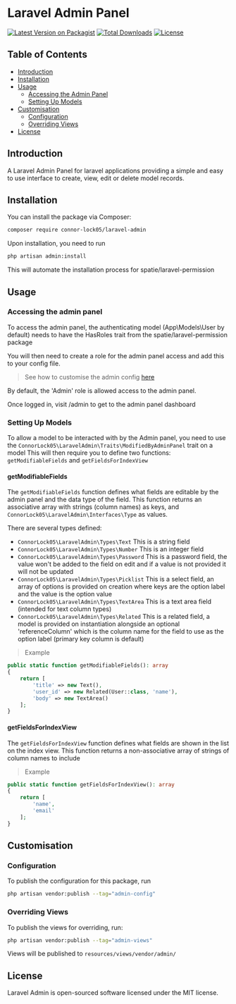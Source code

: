 # Laravel Admin Panel

[![Latest Version on Packagist](https://img.shields.io/packagist/v/connor-lock05/laravel-admin.svg?style=flat-square)](https://packagist.org/packages/connor-lock05/laravel-admin)
[![Total Downloads](https://img.shields.io/packagist/dt/connor-lock05/laravel-admin.svg?style=flat-square)](https://packagist.org/packages/connor-lock05/laravel-admin)
[![License](https://img.shields.io/packagist/l/connor-lock05/laravel-admin.svg?style=flat-square)](https://packagist.org/packages/connor-lock05/laravel-admin)

## Table of Contents

- [Introduction](#introduction)
- [Installation](#installation)
- [Usage](#usage)
  - [Accessing the Admin Panel](#accessing-the-admin-panel)
  - [Setting Up Models](#setting-up-models)
- [Customisation](#customisation)
  - [Configuration](#configuration)
  - [Overriding Views](#overriding-views)
- [License](#license)

## Introduction

A Laravel Admin Panel for laravel applications providing a simple and easy to use interface to create, view, edit or delete model records.

## Installation

You can install the package via Composer:

```bash
composer require connor-lock05/laravel-admin
```

Upon installation, you need to run
```bash
php artisan admin:install
```

This will automate the installation process for spatie/laravel-permission

## Usage

### Accessing the admin panel

To access the admin panel, the authenticating model (App\Models\User by default) needs to have the HasRoles trait from the spatie/laravel-permission package

You will then need to create a role for the admin panel access and add this to your config file.
> See how to customise the admin config [here](#configuration)

By default, the 'Admin' role is allowed access to the admin panel.

Once logged in, visit /admin to get to the admin panel dashboard

### Setting Up Models

To allow a model to be interacted with by the Admin panel, you need to use the `ConnorLock05\LaravelAdmin\Traits\ModifiedByAdminPanel` trait on a model
This will then require you to define two functions: `getModifiableFields` and `getFieldsForIndexView`

#### getModifiableFields

The `getModifiableFields` function defines what fields are editable by the admin panel and the data type of the field.
This function returns an associative array with strings (column names) as keys, and `ConnorLock05\LaravelAdmin\Interfaces\Type` as values.

There are several types defined:
- `ConnorLock05\LaravelAdmin\Types\Text` This is a string field
- `ConnorLock05\LaravelAdmin\Types\Number` This is an integer field
- `ConnorLock05\LaravelAdmin\Types\Password` This is a password field, the value won't be added to the field on edit and if a value is not provided it will not be updated
- `ConnorLock05\LaravelAdmin\Types\Picklist` This is a select field, an array of options is provided on creation where keys are the option label and the value is the option value
- `ConnorLock05\LaravelAdmin\Types\TextArea` This is a text area field (intended for text column types)
- `ConnorLock05\LaravelAdmin\Types\Related` This is a related field, a model is provided on instantiation alongside an optional 'referenceColumn' which is the column name for the field to use as the option label (primary key column is default)

> Example

```php
public static function getModifiableFields(): array
{
    return [
        'title' => new Text(),
        'user_id' => new Related(User::class, 'name'),
        'body' => new TextArea()
    ];
}
```

#### getFieldsForIndexView

The `getFieldsForIndexView` function defines what fields are shown in the list on the index view.
This function returns a non-associative array of strings of column names to include

> Example

```php
public static function getFieldsForIndexView(): array
{
    return [
        'name',
        'email'
    ];
}
```

## Customisation

### Configuration

To publish the configuration for this package, run
```bash
php artisan vendor:publish --tag="admin-config"
```

### Overriding Views

To publish the views for overriding, run:
```bash
php artisan vendor:publish --tag="admin-views"
```

Views will be published to `resources/views/vendor/admin/`

## License

Laravel Admin is open-sourced software licensed under the MIT license.